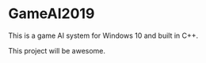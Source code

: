 # GameAI2019

This is a game AI system for Windows 10 and built in C++.

This project will be awesome.